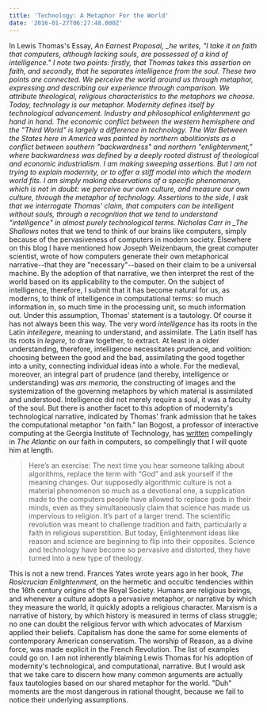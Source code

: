 ```yaml
---
title: 'Technology: A Metaphor For the World'
date: '2016-01-27T06:27:48.000Z'
---
```


In Lewis Thomas's Essay, _An Earnest Proposal, \_he writes, "I take it on faith that computers, although lacking souls, are possessed of a kind of intelligence." I note two points: firstly, that Thomas takes this assertion on faith, and secondly, that he separates intelligence from the soul. These two points are connected. We perceive the world around us through metaphor, expressing and describing our experience through comparison. We attribute theological, religious characteristics to the metaphors we choose. Today, technology is our metaphor. Modernity defines itself by technological advancement. Industry and philosophical enlightenment go hand in hand. The economic conflict between the western hemisphere and the "Third World" is largely a difference in technology. The War Between the States here in America was painted by northern abolitionists as a conflict between southern "backwardness" and northern "enlightenment," where backwardness was defined by a deeply rooted distrust of theological and economic industrialism. I am making sweeping assertions. But I am not trying to explain modernity, or to offer a stiff model into which the modern world fits. I am simply making observations of a specific phenomenon, which is not in doubt: we perceive our own culture, and measure our own culture, through the metaphor of technology. Assertions to the side, I ask that we interrogate Thomas' claim, that computers can be intelligent without souls, through a recognition that we tend to understand "intelligence" in almost purely technological terms. Nicholas Carr in \_The Shallows_ notes that we tend to think of our brains like computers, simply because of the pervasiveness of computers in modern society. Elsewhere on this blog I have mentioned how Joseph Weizenbaum, the great computer scientist, wrote of how computers generate their own metaphorical narrative--that they are "necessary"--based on their claim to be a universal machine. By the adoption of that narrative, we then interpret the rest of the world based on its applicability to the computer. On the subject of intelligence, therefore, I submit that it has become natural for us, as moderns, to think of intelligence in computational terms: so much information in, so much time in the processing unit, so much information out. Under this assumption, Thomas' statement is a tautology. Of course it has not always been this way. The very word _intelligence_ has its roots in the Latin _intellegere,_ meaning to understand, and assimilate. The Latin itself has its roots in _legere,_ to draw together, to extract. At least in a older understanding, therefore, intelligence necessitates prudence, and volition: choosing between the good and the bad, assimilating the good together into a unity, connecting individual ideas into a whole. For the medieval, moreover, an integral part of prudence (and thereby, intelligence or understanding) was _ars memoria,_ the constructing of images and the systemization of the governing metaphors by which material is assimilated and understood. Intelligence did not merely require a soul, it was a faculty of the soul. But there is another facet to this adoption of modernity's technological narrative, indicated by Thomas' frank admission that he takes the computational metaphor "on faith." Ian Bogost, a professor of interactive computing at the Georgia Institute of Technology, has [written](http://www.theatlantic.com/technology/archive/2015/01/the-cathedral-of-computation/384300/) compellingly in _The Atlantic_ on our faith in computers, so compellingly that I will quote him at length.

> Here’s an exercise: The next time you hear someone talking about algorithms, replace the term with “God” and ask yourself if the meaning changes. Our supposedly algorithmic culture is not a material phenomenon so much as a devotional one, a supplication made to the computers people have allowed to replace gods in their minds, even as they simultaneously claim that science has made us impervious to religion. It’s part of a larger trend. The scientific revolution was meant to challenge tradition and faith, particularly a faith in religious superstition. But today, Enlightenment ideas like reason and science are beginning to flip into their opposites. Science and technology have become so pervasive and distorted, they have turned into a new type of theology.

This is not a new trend. Frances Yates wrote years ago in her book, _The Rosicrucian Enlightenment,_ on the hermetic and occultic tendencies within the 16th century origins of the Royal Society. Humans are religious beings, and whenever a culture adopts a pervasive metaphor, or narrative by which they measure the world, it quickly adopts a religious character. Marxism is a narrative of history, by which history is measured in terms of class struggle; no one can doubt the religious fervor with which advocates of Marxism applied their beliefs. Capitalism has done the same for some elements of contemporary American conservatism. The worship of Reason, as a divine force, was made explicit in the French Revolution. The list of examples could go on. I am not inherently blaiming Lewis Thomas for his adoption of modernity's technological, and computational, narrative. But I would ask that we take care to discern how many common arguments are actually faux tautologies based on our shared metaphor for the world. "Duh" moments are the most dangerous in rational thought, because we fail to notice their underlying assumptions.
